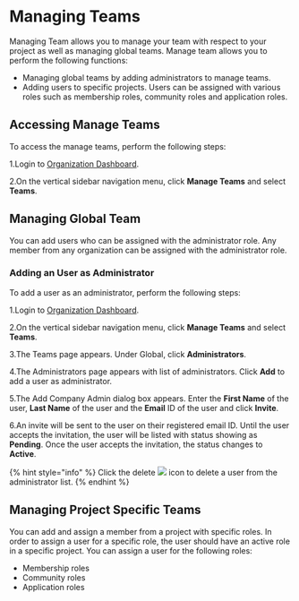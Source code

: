 # Managing Teams

Managing Team allows you to manage your team with respect to your project as well as managing global teams. Manage team allows you to perform the following functions:

* Managing global teams by adding administrators to manage teams.
* Adding users to specific projects. Users can be assigned with various roles such as membership roles, community roles and application roles.

## Accessing Manage Teams

To access the manage teams, perform the following steps:

1.Login to [Organization Dashboard](https://myorg.lfx.dev).

2.On the vertical sidebar navigation menu, click **Manage Teams** and select **Teams**.

## Managing Global Team

You can add users who can be assigned with the administrator role. Any member from any organization can be assigned with the administrator role.

### Adding an User as Administrator

To add a user as an administrator, perform the following steps:

1.Login to [Organization Dashboard](https://myorg.lfx.dev).

2.On the vertical sidebar navigation menu, click **Manage Teams** and select **Teams**.

3.The Teams page appears. Under Global, click **Administrators**.

4.The Administrators page appears with list of administrators. Click **Add** to add a user as administrator.

5.The Add Company Admin dialog box appears. Enter the **First Name** of the user, **Last Name** of the user and the **Email** ID of the user and click **Invite**.

6.An invite will be sent to the user on their registered email ID. Until the user accepts the invitation, the user will be listed with status showing as **Pending**. Once the user accepts the invitation, the status changes to **Active**.

{% hint style="info" %}
Click the delete ![](<../.gitbook/assets/Delete\_Icon (1).png>) icon to delete a user from the administrator list.
{% endhint %}

## Managing Project Specific Teams

You can add and assign a member from a project with specific roles. In order to assign a user for a specific role, the user should have an active role in a specific project. You can assign a user for the following roles:

* Membership roles
* Community roles
* Application roles
